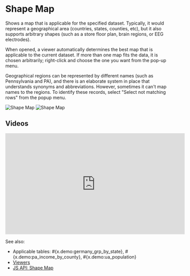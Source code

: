 <!-- TITLE: Shape Map -->
<!-- SUBTITLE: -->

# Shape Map

Shows a map that is applicable for the specified dataset. Typically, it would 
represent a geographical area (countries, states, counties, etc), but it also
supports arbitrary shapes (such as a store floor plan, brain regions,
or EEG electrodes).

When opened, a viewer automatically determines the best map that is applicable 
to the current dataset. If more than one map fits the data, it is chosen
arbitrarily; right-click and choose the one you want from the pop-up menu.

Geographical regions can be represented by different names (such as Pennsylvania and PA), 
and there is an elaborate system in place that understands synonyms and abbreviations. However,
sometimes it can't map names to the regions. To identify these records, select
"Select not matching rows" from the popup menu.

![Shape Map](../../uploads/viewers/shape-map-pa-counties.png "Shape Map")
![Shape Map](../../uploads/viewers/shape-map-plate.png "Shape Map")

## Videos

<iframe width="560" height="315" src="https://www.youtube.com/embed/7MBXWzdC0-I?start=3650" frameborder="0" allow="accelerometer; autoplay; clipboard-write; encrypted-media; gyroscope; picture-in-picture" allowfullscreen></iframe>

See also:
* Applicable tables: #{x.demo:germany_grp_by_state}, #{x.demo:pa_income_by_county}, #{x.demo:ua_population}  
* [Viewers](../viewers.md)
* [JS API: Shape Map](https://public.datagrok.ai/js/samples/ui/viewers/types/shape-map)
